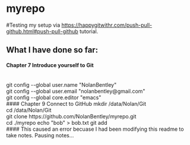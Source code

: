 # myrepo
#Testing my setup via https://happygitwithr.com/push-pull-github.html#push-pull-github tutorial.
## What I have done so far:
#### Chapter 7 Introduce yourself to Git
<br>
git config --global user.name "NolanBentley"
<br>
git config --global user.email "nolanbentley@gmail.com"
<br>
git config --global core.editor "emacs"
<br>
#### Chapter 9 Connect to GitHub
mkdir /data/Nolan/Git
<br>
cd /data/Nolan/Git
<br>
git clone https://github.com/NolanBentley/myrepo.git
<br>
cd ./myrepo
echo "bob" > bob.txt
git add 
<br>
#### This caused an error becuase I had been modifying this readme to take notes. Pausing notes...
